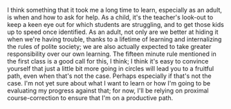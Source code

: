 I think something that it took me a long time to learn, especially as an adult, is when and how to ask for help. As a child, it's the teacher's look-out to keep a keen eye out for which students are struggling, and to get those kids up to speed once identified. As an adult, not only are we better at hiding it when we're having trouble, thanks to a lifetime of learning and internalizing the rules of polite society; we are also actually expected to take greater responsibility over our own learning. The fifteen minute rule mentioned in the first class is a good call for this, I think; I think it's easy to convince yourself that just a little bit more going in circles will lead you to a fruitful path, even when that's not the case. Perhaps especially if that's not the case. I'm not yet sure about what I want to learn or how I'm going to be evaluating my progress against that; for now, I'll be relying on proximal course-correction to ensure that I'm on a productive path.